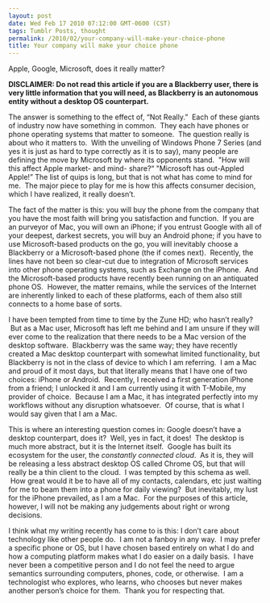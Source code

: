 ```yaml
---
layout: post
date: Wed Feb 17 2010 07:12:00 GMT-0600 (CST)
tags: Tumblr Posts, thought
permalink: /2010/02/your-company-will-make-your-choice-phone
title: Your company will make your choice phone
---
```


Apple, Google, Microsoft, does it really matter?

**DISCLAIMER: Do not read this article if you are a Blackberry user, there is very little information that you will need, as Blackberry is an autonomous entity without a desktop OS counterpart.**

The answer is something to the effect of, “Not Really.”  Each of these giants of industry now have something in common.  They each have phones or phone operating systems that matter to someone.  The question really is about who it matters to.  With the unveiling of Windows Phone 7 Series (and yes it is just as hard to type correctly as it is to say), many people are defining the move by Microsoft by where its opponents stand.  "How will this affect Apple market- and mind- share?“ "Microsoft has out-Appled Apple!” The list of quips is long, but that is not what has come to mind for me.  The major piece to play for me is how this affects consumer decision, which I have realized, it really doesn’t.

The fact of the matter is this: you will buy the phone from the company that you have the most faith will bring you satisfaction and function.  If you are an purveyor of Mac, you will own an iPhone; if you entrust Google with all of your deepest, darkest secrets, you will buy an Android phone; if you have to use Microsoft-based products on the go, you will inevitably choose a Blackberry or a Microsoft-based phone (the if comes next).  Recently, the lines have not been so clear-cut due to integration of Microsoft services into other phone operating systems, such as Exchange on the iPhone.  And the Microsoft-based products have recently been running on an antiquated phone OS.  However, the matter remains, while the services of the Internet are inherently linked to each of these platforms, each of them also still connects to a home base of sorts.

I have been tempted from time to time by the Zune HD; who hasn’t really?  But as a Mac user, Microsoft has left me behind and I am unsure if they will ever come to the realization that there needs to be a Mac version of the desktop software.  Blackberry was the same way; they have recently created a Mac desktop counterpart with somewhat limited functionality, but Blackberry is not in the class of device to which I am referring.  I am a Mac and proud of it most days, but that literally means that I have one of two choices: iPhone or Android.  Recently, I received a first generation iPhone from a friend; I unlocked it and I am currently using it with T-Mobile, my provider of choice.  Because I am a Mac, it has integrated perfectly into my workflows without any disruption whatsoever.  Of course, that is what I would say given that I am a Mac.

This is where an interesting question comes in: Google doesn’t have a desktop counterpart, does it?  Well, yes in fact, it does!  The desktop is much more abstract, but it is the Internet itself.  Google has built its ecosystem for the user, the _constantly connected cloud_.  As it is, they will be releasing a less abstract desktop OS called Chrome OS, but that will really be a thin client to the cloud.  I was tempted by this schema as well.  How great would it be to have all of my contacts, calendars, etc just waiting for me to beam them into a phone for daily viewing?  But inevitably, my lust for the iPhone prevailed, as I am a Mac.  For the purposes of this article, however, I will not be making any judgements about right or wrong decisions.

I think what my writing recently has come to is this: I don’t care about technology like other people do.  I am not a fanboy in any way.  I may prefer a specific phone or OS, but I have chosen based entirely on what I do and how a computing platform makes what I do easier on a daily basis.  I have never been a competitive person and I do not feel the need to argue semantics surrounding computers, phones, code, or otherwise.  I am a technologist who explores, who learns, who chooses but never makes another person’s choice for them.  Thank you for respecting that.
